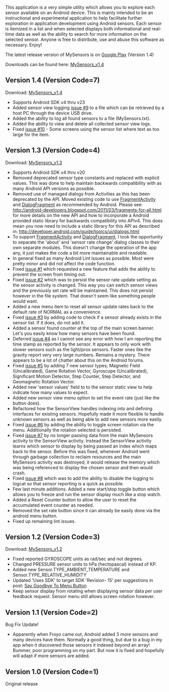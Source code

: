 This application is a very simple utility which allows you to explore each sensor available on an Android device. This is mainly intended to be an instructional and experimental application to help facilitate further exploration in application development using Android sensors. Each sensor is itemized in a list and when selected displays both informational and real-time data as well as the ability to search for more information on the selected sensor. Anyone is free to distribute, use and abuse this software as necessary. Enjoy!

The latest release version of MySensors is on [Google Play](https://play.google.com/store/apps/details?id=com.kfodor.MySensors) (Version 1.4)

Downloads can be found here: [MySensors\_v1.4](https://drive.google.com/folderview?id=0B8_Aotc206N6SUFfMXAyRXNEX1k&usp=sharing)

## Version 1.4 (Version Code=7) ##
Download: [MySensors\_v1.4](https://drive.google.com/folderview?id=0B8_Aotc206N6SUFfMXAyRXNEX1k&usp=sharing)

  * Supports Android SDK v4 thru v23
  * Added sensor view logging [issue #9](https://code.google.com/p/my-sensors/issues/detail?id=#9) to a file which can be retrieved by a host PC through the device USB drive.
  * Added the ability to log all found sensors to a file (MySensors.txt).
  * Added the ability to view and delete all collected sensor view logs.
  * Fixed [issue #10](https://code.google.com/p/my-sensors/issues/detail?id=#10) - Some screens using the sensor list where text as too large for the item.
  
## Version 1.3 (Version Code=4) ##
Download: [MySensors\_v1.3](https://drive.google.com/folderview?id=0B8_Aotc206N6em1uRzhyRVVncG8&usp=sharing)

  * Supports Android SDK v4 thru v20
  * Removed deprecated sensor type constants and replaced with explicit values. This was done to help maintain backwards compatibility with as many Android API versions as possible.
  * Removed use of managed dialogs from Activities as this has been deprecated by the API. Moved existing code to use [FragmentActivity](http://developer.android.com/reference/android/support/v4/app/FragmentActivity.html) and [DialogFragment](http://developer.android.com/reference/android/app/DialogFragment.html) as recommended by Android. Please see: http://android-developers.blogspot.com/2011/03/fragments-for-all.html for more details on the new API and how to incorporate a Android provided static library for backwards compatibility into APIv4. This does mean you now need to include a static library for this API as described in: http://developer.android.com/guide/topics/ui/dialogs.html
  * To support [FragmentActivity](http://developer.android.com/reference/android/support/v4/app/FragmentActivity.html) and [DialogFragment](http://developer.android.com/reference/android/app/DialogFragment.html), I took the opportunity to separate the 'about' and 'sensor rate change' dialog classes to their own separate modules. This doesn't change the operation of the app any, it just makes the code a bit more maintainable and readable.
  * In general fixed as many Android Lint issues as possible. Most were pretty minor and did not affect the code function.
  * Fixed [issue #1](https://code.google.com/p/my-sensors/issues/detail?id=#1) which requested a new feature that adds the ability to prevent the screen from timing out.
  * Fixed [issue #2](https://code.google.com/p/my-sensors/issues/detail?id=#2) which was to persist the sensor rate update setting as the sensor activity is changed. This way you can switch sensor views and the previously set rate will be maintained. This does not persist however in the file system. That doesn't seem like something people would want.
  * Added a new menu item to reset all sensor update rates back to the default rate of NORMAL as a convenience.
  * Fixed [issue #3](https://code.google.com/p/my-sensors/issues/detail?id=#3) by adding code to check if a sensor already exists in the sensor list. If it does, do not add it.
  * Added a sensor found counter at the top of the main screen banner. Let's you easily know how many sensors have been found.
  * Deferred [issue #4](https://code.google.com/p/my-sensors/issues/detail?id=#4) as I cannot see any error with how I am reporting the time stamp as reported by the sensor. It appears to only work with slower sensors such as the light/prox sensors. Faster ones  like the gravity report very very large numbers. Remains a mystery. There appears to be a lot of chatter about this on the Android forums.
  * Fixed [issue #5](https://code.google.com/p/my-sensors/issues/detail?id=#5) by adding 7 new sensor types; Magnetic Field (Uncalibrated), Game Rotation Vector, Gyroscope (Uncalibrated), Significant Motion Detector, Step Counter, Step Detector, and Geomagnetic Rotation Vector.
  * Added new 'sensor values' field to to the sensor static view to help indicate how many values to expect.
  * Added new sensor view menu option to set the event rate (just like the button does).
  * Refactored how the SensorView handles indexing into and defining interfaces for existing sensors. Hopefully made it more flexible to handle unknown sensors as well as being able to add new sensors more easily.
  * Fixed [issue #6](https://code.google.com/p/my-sensors/issues/detail?id=#6) by adding the ability to toggle screen rotation via the menu. Additionally the rotation selected is persisted.
  * Fixed [issue #7](https://code.google.com/p/my-sensors/issues/detail?id=#7) by no longer passing data from the main MySensors activity to the SensorView activity. Instead the SensorView activity learns which sensor to display by being passed an index which maps back to the sensor. Before this was fixed, whenever Android went through garbage collection to reclaim resources and the main MySensors activity was destroyed, it would release the memory which was being referenced to display the chosen sensor and then would crash.
  * Fixed [issue #8](https://code.google.com/p/my-sensors/issues/detail?id=#8) which was to add the ability to disable the logging to logcat so that sensor reporting is a quick as possible.
  * Few last minute additions. Added a new start/stop toggle button which allows you to freeze and run the sensor display much like a stop watch.
  * Added a Reset Counter button to allow the user to reset the accumulated event counter as needed.
  * Removed the set rate button since it can already be easily done via the android menu button.
  * Fixed up remaining lint issues.

## Version 1.2 (Version Code=3) ##
Download: [MySensors\_v1.2](https://drive.google.com/folderview?id=0B8_Aotc206N6V29FejlVTUJhMkE&usp=sharing)

  * Fixed reported GYROSCOPE units as rad/sec and not degrees.
  * Changed PRESSURE sensor units to hPa (hectopascal) instead of KP.
  * Added new Sensor.TYPE\_AMBIENT\_TEMPERATURE and Sensor.TYPE\_RELATIVE\_HUMIDITY
  * Updated 'Uses SDK' to target SDK 'Revision- 15' per suggestions in post: [Say Goodbye To Menu Button](http://android-developers.blogspot.com/2012/01/say-goodbye-to-menu-button.html)
  * Keep sensor display from rotating when displaying sensor data per user feedback request. Sensor menu still allows screen rotation however.

## Version 1.1 (Version Code=2) ##

Bug Fix Update!

  * Apparently when Froyo came out, Android added 3 more sensors and many devices have them. Normally a good thing, but due to a bug in my app when it discovered those sensors it indexed beyond an array! Bummer, poor programming on my part. But now it is fixed and hopefully will adapt if more sensors are added.

## Version 1.0 (Version Code=1) ##

Original release
